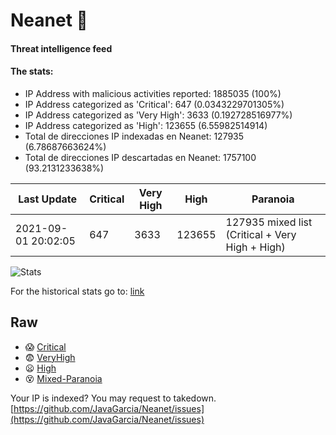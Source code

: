 # Neanet :hocho:
#### Threat intelligence feed
#### The stats:

- IP Address with malicious activities reported: 1885035 (100%)
- IP Address categorized as 'Critical':  647 (0.0343229701305%)
- IP Address categorized as 'Very High':  3633 (0.192728516977%)
- IP Address categorized as 'High':  123655 (6.55982514914)
- Total de direcciones IP indexadas en Neanet:  127935 (6.78687663624%)
- Total de direcciones IP descartadas en Neanet:  1757100 (93.2131233638%)

| Last Update | Critical | Very High | High | Paranoia |
| --- | --- | --- | --- | --- |
| 2021-09-01 20:02:05 | 647 | 3633 | 123655 | 127935 mixed list (Critical + Very High + High)|

![Stats](https://docs.google.com/spreadsheets/d/e/2PACX-1vSnaNMIXVabIpDJjufMlzH7poXnshF3mgd8Is1g9ytUEzVsP5my4Trn8f-xkoLLQ38xpL3HtmUexLo6/pubchart?oid=501124687&format=image)

For the historical stats go to: [link](/stats.csv)
## Raw
- :scream: [Critical](https://raw.githubusercontent.com/JavaGarcia/Neanet/master/blacklists/neanet_critical.txt)
- :fearful: [VeryHigh](https://raw.githubusercontent.com/JavaGarcia/Neanet/master/blacklists/neanet_veryHigh.txtt)
- :frowning: [High](https://raw.githubusercontent.com/JavaGarcia/Neanet/master/blacklists/neanet_high.txt)
- :dizzy_face: [Mixed-Paranoia](https://raw.githubusercontent.com/JavaGarcia/Neanet/master/blacklists/neanet_all.txt)


Your IP is indexed? You may request to takedown. [https://github.com/JavaGarcia/Neanet/issues](https://github.com/JavaGarcia/Neanet/issues)






















































































































































































































































































































































































































































































































































































































































































































































































































































































































































































































































































































































































































































































































































































































































































































































































































































































































































































































































































































































































































































































































































































































































































































































































































































































































































































































































































































































































































































































































































































































































































































































































































































































































































































































































































































































































































































































































































































































































































































































































































































































































































































































































































































































































































































































































































































































































































































































































































































































































































































































































































































































































































































































































































































































































































































































































































































































































































































































































































































































































































































































































































































































































































































































































































































































































































































































































































































































































































































































































































































































































































































































































































































































































































































































































































































































































































































































































































































































































































































































































































































































































































































































































































































































































































































































































































































































































